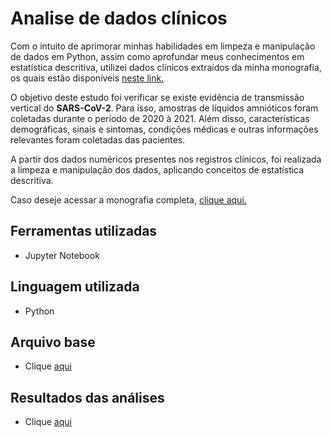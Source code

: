 # Analise de dados clínicos 

Com o intuito de aprimorar minhas habilidades em limpeza e manipulação de dados em Python, assim como aprofundar meus conhecimentos em estatística descritiva, utilizei dados clínicos extraídos da minha monografia, os quais estão disponíveis [neste link.](https://github.com/leticiadluz/monografia/blob/main/dadosclinicosgestantes.pdf)

O objetivo deste estudo foi verificar se existe evidência de transmissão vertical do **SARS-CoV-2**. Para isso, amostras de líquidos amnióticos foram coletadas durante o período de 2020 à 2021. Além disso, características demográficas, sinais e sintomas, condições médicas e outras informações relevantes foram coletadas das pacientes.

A partir dos dados numéricos presentes nos registros clínicos, foi realizada a limpeza e manipulação dos dados, aplicando conceitos de estatística descritiva.

Caso deseje acessar a monografia completa, [clique aqui.](https://acervodigital.ufpr.br/bitstream/handle/1884/82592/R_G_LETICIA_DA_LUZ.pdf?sequence=1&isAllowed=y)

## Ferramentas utilizadas

* Jupyter Notebook

## Linguagem utilizada

* Python

## Arquivo base

* Clique [aqui](https://github.com/leticiadluz/analise_dados_monografia/blob/main/dadosgestantes.csv)

## Resultados das análises

* Clique [aqui](https://github.com/leticiadluz/analise_dados_monografia/blob/main/Gestantes.ipynb)

